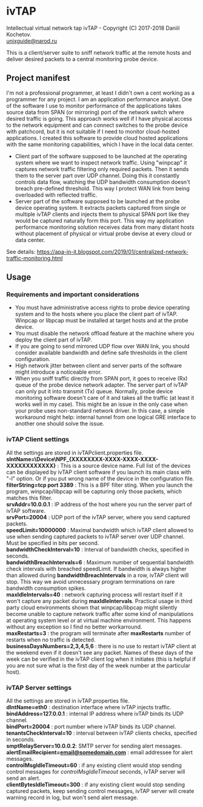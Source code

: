 # ivTAP
Intellectual virtual network tap
ivTAP - Copyright (C) 2017-2018  Daniil Kochetov.  
unixguide@narod.ru

This is a client/server suite to sniff network traffic at the remote hosts and deliver desired packets to a central monitoring probe device. 

## Project manifest
I'm not a professional programmer, at least I didn't own a cent working as a programmer for any project. I am an application performance analyst. One of the software I use to monitor performance of the applications takes source data from SPAN (or mirroring) port of the network switch where desired traffic is going. This approach works well if I have physical access to the network equipment and can connect switches to the probe device with patchcord, but it is not suitable if I need to monitor cloud-hosted applications. I created this software to provide cloud hosted applications with the same monitoring capabilities, which I have in the local data center.
- Client part of the software supposed to be launched at the operating system where we want to inspect network traffic. Using "winpcap" it captures network traffic filtering only required packets. Then it sends them to the server part over UDP channel. Doing this it constantly controls data flow, watching the UDP bandwidth consumption doesn't breach pre-defined threshold. This way I protect WAN link from being overloaded with reflected traffic.
- Server part of the software supposed to be launched at the probe device operating system. It extracts packets captured from single or multiple ivTAP clients and injects them to physical SPAN port like they would be captured naturally form this port.
This way my application performance monitoring solution receives data from many distant hosts without placement of physical or virtual probe devise at every cloud or data center.  

See details: https://apa-in-it.blogspot.com/2019/01/centralized-network-traffic-monitoring.html

## Usage

### Requirements and important considerations
- You must have administrative access rights to probe device operating system and to the hosts where you place the client part of ivTAP. Winpcap or libpcap must be installed at target hosts and at the probe device.
- You must disable the network offload feature at the machine where you deploy the client part of ivTAP. 
- If you are going to send mirrored UDP flow over WAN link, you should consider available bandwidth and define safe thresholds in the client configuration.
- High network jitter between client and server parts of the software might introduce a noticeable error.
- When you sniff traffic directly from SPAN port, it goes to receive (Rx) queue of the probe device network adapter. The server part of ivTAP can only put it into transmit (Tx) queue. Normally, probe device monitoring software doesn't care of it and takes all the traffic (at least it works well in my case). This might be an issue in the only case when your probe uses non-standard network driver. In this case, a simple workaround might help: internal tunnel from one logical GRE interface to another one should solve the issue.

### ivTAP Client settings
All the settings are stored in ivTAPclient.properties file.  
**sIntName=\\Device\\NPF_{XXXXXXXX-XXXX-XXXX-XXXX-XXXXXXXXXXXX}** : This is a source device name. Full list of the devices can be displayed by ivTAP client software if you launch its main class with "-l" option. Or if you put wrong name of the device in the configuration file.  
**filterString=tcp port 3389** : This is a BPF filter sting. When you launch the program, winpcap/libpcap will be capturing only those packets, which matches this filter.  
**srvAddr=10.0.0.1** : IP address of the host where you run the server part of ivTAP software.  
**srvPort=20004** : UDP port of the ivTAP server, where you send captured packets.  
**speedLimit=10000000** : Maximal bandwidth which ivTAP client allowed to use when sending captured packets to ivTAP server over UDP channel. Must be specified in bits per second.  
**bandwidthCheckInterval=10** : Interval of bandwidth checks, specified in seconds.  
**bandwidthBreachIntervals=6** : Maximum number of sequential bandwidth check intervals with breached speedLimit. If bandwidth is always higher than allowed during **bandwidthBreachIntervals** in a row, ivTAP client will stop. This way we avoid unnecessary program terminations on rare bandwidth consumption spikes.  
**maxIdleIntervals=40** : network capturing process will restart itself if it won't capture any packet during **maxIdleIntervals**. Practical usage in third party cloud environments shown that winpcap/libpcap might silently become unable to capture network traffic after some kind of manipulations at operating system level or at virtual machine environment. This happens without any exception so I find no better workarround.  
**maxRestarts=3** : the program will terminate after **maxRestarts** number of restarts when no traffic is detected.  
**businessDaysNumbers=2,3,4,5,6** : there is no use to restart ivTAP client at the weekend even if it doesn't see any packet. Names of these days of the week can be verified in the ivTAP client log when it initiates (this is helpful if you are not sure what is the first day of the week number at the particular host).  

### ivTAP Server settings
All the settings are stored in ivTAP.properties file.  
**dIntName=eth0** : destination interface where ivTAP injects traffic.  
**bindAddress=127.0.0.1** : internal IP address where ivTAP binds its UDP channel.  
**bindPort=20004** : port number where ivTAP binds its UDP channel.  
**tenantsCheckInterval=10** : interval between ivTAP clients checks, specified in seconds.  
**smptRelayServer=10.0.0.2**: SMTP server for sending alert messages.  
**alertEmailRecipient=email@somedomain.com** : email addressee for alert messages.  
**controlMsgIdleTimeout=60** : if any existing client would stop sending control messages for *controlMsgIdleTimeout* seconds, ivTAP server will send an alert.  
**clientBytesIdleTimeout=300** : if any existing client would stop sending captured packets, keep sending control messages, ivTAP server will create warning record in log, but won't send alert message.



